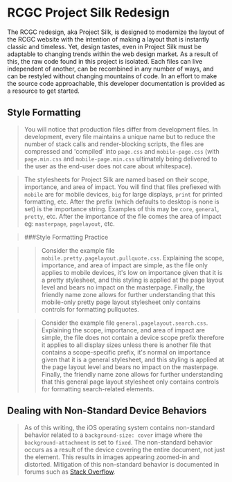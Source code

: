 # RCGC Project Silk Redesign

The RCGC redesign, aka Project Silk, is designed to modernize the layout of the RCGC website with the intention of making a layout that is instantly classic and timeless. Yet, design tastes, even in Project Silk must be adaptable to changing trends within the web design market. As a result of this, the raw code found in this project is isolated. Each files can live independent of another, can be recombined in any number of ways, and can be restyled without changing mountains of code. In an effort to make the source code approachable, this developer documentation is provided as a resource to get started.

## Style Formatting

> You will notice that production files differ from development files. In development, every file maintains a unique name but to reduce the number of stack calls and render-blocking scripts, the files are compressed and 'compiled' into `page.css` and `mobile-page.css` (with `page.min.css` and `mobile-page.min.css` ultimately being delivered to the user as the end-user does not care about whitespace). 

> The stylesheets for Project Silk are named based on their scope, importance, and area of impact. You will find that files prefiexed with `mobile` are for mobile devices, `big` for large displays, `print` for printed formatting, etc. After the prefix (which defaults to desktop is none is set) is the importance string. Examples of this may be `core`, `general`, `pretty`, etc. After the importance of the file comes the area of impact eg: `masterpage`, `pagelayout`, etc.

> ###Style Formatting Practice

>> Consider the example file `mobile.pretty.pagelayout.pullquote.css`. Explaining the scope, importance, and area of impact are simple, as the file only applies to mobile devices, it's low on importance given that it is a pretty stylesheet, and this styling is applied at the page layout level and bears no impact on the masterpage. Finally, the friendly name zone allows for further understanding that this mobile-only pretty page layout stylesheet only contains controls for formatting pullquotes.

>> Consider the example file `general.pagelayout.search.css`. Explaining the scope, importance, and area of impact are simple, the file does not contain a device scope prefix therefore it applies to all display sizes unless there is another file that contains a scope-specific prefix, it's normal on importance given that it is a general stylesheet, and this styling is applied at the page layout level and bears no impact on the masterpage. Finally, the friendly name zone allows for further understanding that this general page layout stylesheet only contains controls for formatting search-related elements.

## Dealing with Non-Standard Device Behaviors

> As of this writing, the iOS operating system contains non-standard behavior related to a `background-size: cover` image where the `background-attachment` is set to `fixed`. The non-standard behavior occurs as a result of the device covering the entire document, not just the element. This results in images appearing zoomed-in and distorted. Mitigation of this non-standard behavior is documented in forums such as [Stack Overflow](https://stackoverflow.com/questions/24154666/background-size-cover-not-working-on-ios).